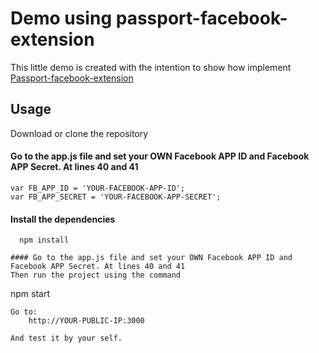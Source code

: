 # Demo using passport-facebook-extension

This little demo is created with the intention to show how implement [Passport-facebook-extension](https://github.com/coerick/passport-facebook-extension/)

## Usage
Download or clone the repository

#### Go to the app.js file and set your OWN Facebook APP ID and Facebook APP Secret. At lines 40 and 41
    var FB_APP_ID = 'YOUR-FACEBOOK-APP-ID';
    var FB_APP_SECRET = 'YOUR-FACEBOOK-APP-SECRET';

#### Install the dependencies
```
  npm install
  
#### Go to the app.js file and set your OWN Facebook APP ID and Facebook APP Secret. At lines 40 and 41
Then run the project using the command
```
  npm start
```
Go to:
    http://YOUR-PUBLIC-IP:3000
    
And test it by your self.
